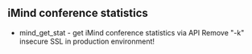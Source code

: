 ## iMind conference statistics
- mind_get_stat - get iMind conference statistics via API
Remove "-k" insecure SSL in production environment!
